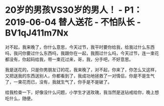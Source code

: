 # 20岁的男孩VS30岁的男人！ - P1：2019-06-04 替人送花 - 不怕队长 - BV1qJ411m7Nx

对不起，我来晚了，你什么意思，今天过节，我平时要你给我，给我过什么东西吗，我问你要过什么东西吗，我跟你在一起，我图过什么吗，今天过节，连一束花都没有，你起码给我，带一束花过来，哥，我，分手吧，不好意思。

我是送花的，只是你男朋友订的花，我来晚了，对不起，你来了，你怎么又这样，又把送我的东西送别人，你都看到了，我成功地拯救了一对情侣，你是不是生气了，一束花而已，没有，我就生气了，你手是不是破了。

给我检查一下，好像没什么问题，小学生才送玫瑰，我当然是送钻戒给你，晚上想吃什么，随便。